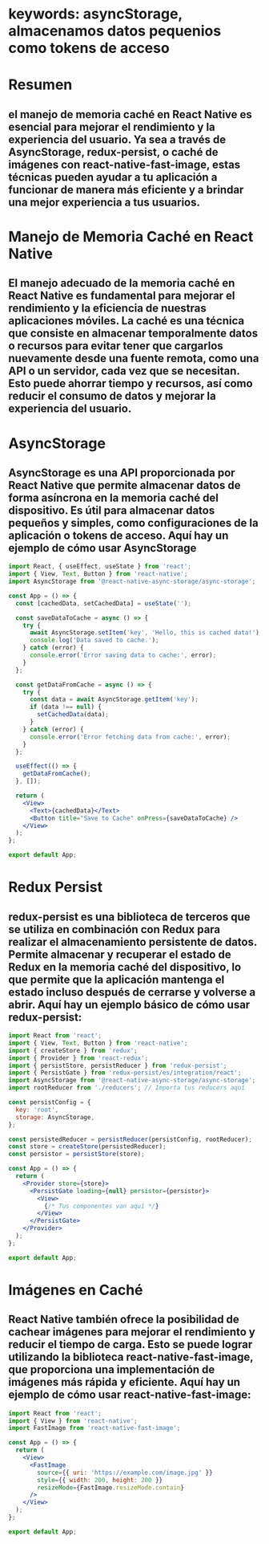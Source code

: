 # keywords: asyncStorage, almacenamos datos pequenios como tokens de acceso

# Resumen
## el manejo de memoria caché en React Native es esencial para mejorar el rendimiento y la experiencia del usuario. Ya sea a través de AsyncStorage, redux-persist, o caché de imágenes con react-native-fast-image, estas técnicas pueden ayudar a tu aplicación a funcionar de manera más eficiente y a brindar una mejor experiencia a tus usuarios. 

# Manejo de Memoria Caché en React Native
## El manejo adecuado de la memoria caché en React Native es fundamental para mejorar el rendimiento y la eficiencia de nuestras aplicaciones móviles. La caché es una técnica que consiste en almacenar temporalmente datos o recursos para evitar tener que cargarlos nuevamente desde una fuente remota, como una API o un servidor, cada vez que se necesitan. Esto puede ahorrar tiempo y recursos, así como reducir el consumo de datos y mejorar la experiencia del usuario.

# AsyncStorage
## AsyncStorage es una API proporcionada por React Native que permite almacenar datos de forma asíncrona en la memoria caché del dispositivo. Es útil para almacenar datos pequeños y simples, como configuraciones de la aplicación o tokens de acceso. Aquí hay un ejemplo de cómo usar AsyncStorage

```jsx
import React, { useEffect, useState } from 'react';
import { View, Text, Button } from 'react-native';
import AsyncStorage from '@react-native-async-storage/async-storage';

const App = () => {
  const [cachedData, setCachedData] = useState('');

  const saveDataToCache = async () => {
    try {
      await AsyncStorage.setItem('key', 'Hello, this is cached data!');
      console.log('Data saved to cache.');
    } catch (error) {
      console.error('Error saving data to cache:', error);
    }
  };

  const getDataFromCache = async () => {
    try {
      const data = await AsyncStorage.getItem('key');
      if (data !== null) {
        setCachedData(data);
      }
    } catch (error) {
      console.error('Error fetching data from cache:', error);
    }
  };

  useEffect(() => {
    getDataFromCache();
  }, []);

  return (
    <View>
      <Text>{cachedData}</Text>
      <Button title="Save to Cache" onPress={saveDataToCache} />
    </View>
  );
};

export default App;
```

# Redux Persist
## redux-persist es una biblioteca de terceros que se utiliza en combinación con Redux para realizar el almacenamiento persistente de datos. Permite almacenar y recuperar el estado de Redux en la memoria caché del dispositivo, lo que permite que la aplicación mantenga el estado incluso después de cerrarse y volverse a abrir. Aquí hay un ejemplo básico de cómo usar redux-persist:

```jsx
import React from 'react';
import { View, Text, Button } from 'react-native';
import { createStore } from 'redux';
import { Provider } from 'react-redux';
import { persistStore, persistReducer } from 'redux-persist';
import { PersistGate } from 'redux-persist/es/integration/react';
import AsyncStorage from '@react-native-async-storage/async-storage';
import rootReducer from './reducers'; // Importa tus reducers aquí

const persistConfig = {
  key: 'root',
  storage: AsyncStorage,
};

const persistedReducer = persistReducer(persistConfig, rootReducer);
const store = createStore(persistedReducer);
const persistor = persistStore(store);

const App = () => {
  return (
    <Provider store={store}>
      <PersistGate loading={null} persistor={persistor}>
        <View>
          {/* Tus componentes van aquí */}
        </View>
      </PersistGate>
    </Provider>
  );
};

export default App;
```

# Imágenes en Caché
## React Native también ofrece la posibilidad de cachear imágenes para mejorar el rendimiento y reducir el tiempo de carga. Esto se puede lograr utilizando la biblioteca react-native-fast-image, que proporciona una implementación de imágenes más rápida y eficiente. Aquí hay un ejemplo de cómo usar react-native-fast-image:

```jsx
import React from 'react';
import { View } from 'react-native';
import FastImage from 'react-native-fast-image';

const App = () => {
  return (
    <View>
      <FastImage
        source={{ uri: 'https://example.com/image.jpg' }}
        style={{ width: 200, height: 200 }}
        resizeMode={FastImage.resizeMode.contain}
      />
    </View>
  );
};

export default App;
```